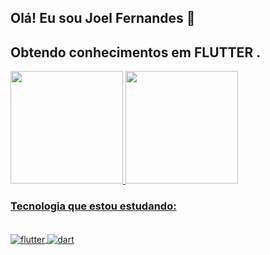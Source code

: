 ## Olá! Eu sou Joel Fernandes 👋

## Obtendo conhecimentos em **FLUTTER** . 
<div>
  <a href="https://beacons.ai/joeldevprog">
  <img height="180em" src="https://github-readme-stats.vercel.app/api?username=joeldevprog&show_icons=true&theme=merko&include_all_commits=true&count_private=true"/>
  <img height="180em" src="https://github-readme-stats.vercel.app/api/top-langs/?username=joeldevprog&layout=compact&langs_count=16&theme=merko"/>
</div>
 
 ### Tecnologia que estou estudando:
 
 <div style="display: inline_block"><br>
   <img align="center" alt="flutter" src="https://img.shields.io/badge/Flutter-02569B?style=for-the-badge&logo=flutter&logoColor=white" />
   <img align="center" alt="dart" src="https://img.shields.io/badge/Dart-0175C2?style=for-the-badge&logo=dart&logoColor=white" />
 </div><br/>
